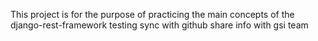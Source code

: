 This project is for the purpose of practicing the main concepts of the django-rest-framework
testing sync with github
share info with gsi team